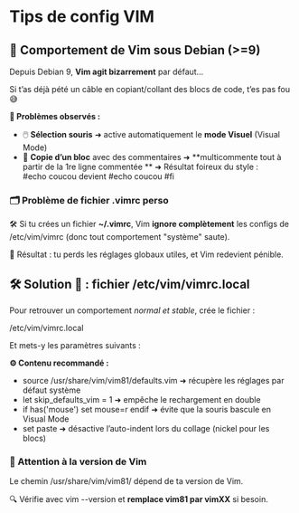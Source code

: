 # Tips de config VIM

## **📝 Comportement de Vim sous Debian (>=9)**

Depuis Debian 9, **Vim agit bizarrement** par défaut…

Si t’as déjà pété un câble en copiant/collant des blocs de code, t’es pas fou 😅

**🔧 Problèmes observés :**

- 🖱️ **Sélection souris** ➜ active automatiquement le **mode Visuel** (Visual Mode)
- 🧷 **Copie d’un bloc** avec des commentaires ➜ **multicommente tout à partir de la 1re ligne commentée  **
  ➜ Résultat foireux du style :  
  #echo coucou devient #echo coucou #fi



### **🗂️ Problème de fichier .vimrc perso**

🛠️ Si tu crées un fichier **~/.vimrc**, Vim **ignore complètement** les configs de /etc/vim/vimrc (donc tout comportement "système" saute).

🔁 Résultat : tu perds les réglages globaux utiles, et Vim redevient pénible.



## **🛠️ Solution 🧘 : fichier /etc/vim/vimrc.local**

Pour retrouver un comportement *normal et stable*, crée le fichier :

/etc/vim/vimrc.local

Et mets-y les paramètres suivants :

**⚙️ Contenu recommandé :**

- source /usr/share/vim/vim81/defaults.vim ➜ récupère les réglages par défaut système
- let skip_defaults_vim = 1 ➜ empêche le rechargement en double
- if has('mouse') set mouse=r endif ➜ évite que la souris bascule en Visual Mode
- set paste ➜ désactive l’auto-indent lors du collage (nickel pour les blocs)



### **🚨 Attention à la version de Vim**

Le chemin /usr/share/vim/vim81/ dépend de ta version de Vim.

🔍 Vérifie avec vim --version et **remplace vim81 par vimXX** si besoin.

